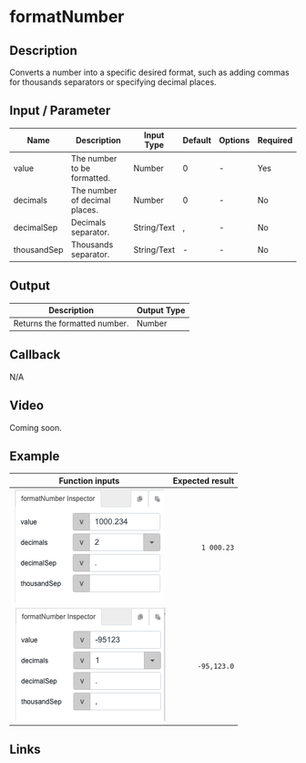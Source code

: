 # formatNumber

## Description

Converts a number into a specific desired format, such as adding commas for thousands separators or specifying decimal places.

## Input / Parameter

| Name | Description | Input Type | Default | Options | Required |
| ------ | ------ | ------ | ------ | ------ | ------ |
| value | The number to be formatted. | Number | 0 | - | Yes |
| decimals | The number of decimal places. | Number | 0 | - | No |
| decimalSep | Decimals separator. | String/Text | , | - | No |
| thousandSep | Thousands separator. | String/Text | - | - | No |

## Output   

| Description | Output Type |
| ------ | ------ |
| Returns the formatted number. | Number |

## Callback

N/A

## Video

Coming soon.

## Example

| Function inputs | Expected result |
| ---- | ----: | 
| ![](formatNumber-eg-1.png) | `1 000.23` | 
| ![](formatNumber-eg-2.png) | `-95,123.0` | 

## Links